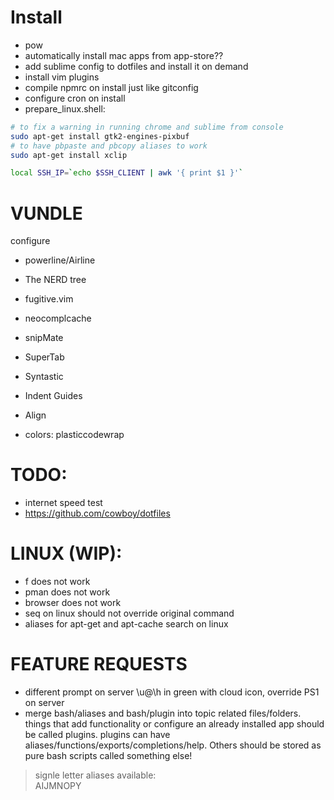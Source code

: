 
# Install 
- pow
- automatically install mac apps from app-store??
- add sublime config to dotfiles and install it on demand
- install vim plugins
- compile npmrc on install just like gitconfig
- configure cron on install
- prepare_linux.shell:
``` bash
# to fix a warning in running chrome and sublime from console
sudo apt-get install gtk2-engines-pixbuf
# to have pbpaste and pbcopy aliases to work
sudo apt-get install xclip

local SSH_IP=`echo $SSH_CLIENT | awk '{ print $1 }'`
```

# VUNDLE
configure
- powerline/Airline
- The NERD tree
- fugitive.vim

- neocomplcache
- snipMate
- SuperTab
- Syntastic
- Indent Guides
- Align
- colors: plasticcodewrap

# TODO: 
- internet speed test
- https://github.com/cowboy/dotfiles

# LINUX (WIP):
- f does not work
- pman does not work
- browser does not work
- seq on linux should not override original command 
- aliases for apt-get and apt-cache search on linux

# FEATURE REQUESTS
- different prompt on server \u@\h in green with cloud icon, override PS1 on server
- merge bash/aliases and bash/plugin into topic related files/folders. things that add functionality or configure an already installed app should be called plugins. plugins can have aliases/functions/exports/completions/help. Others should be stored as pure bash scripts called something else!

> signle letter aliases available:    
> AIJMNOPY
